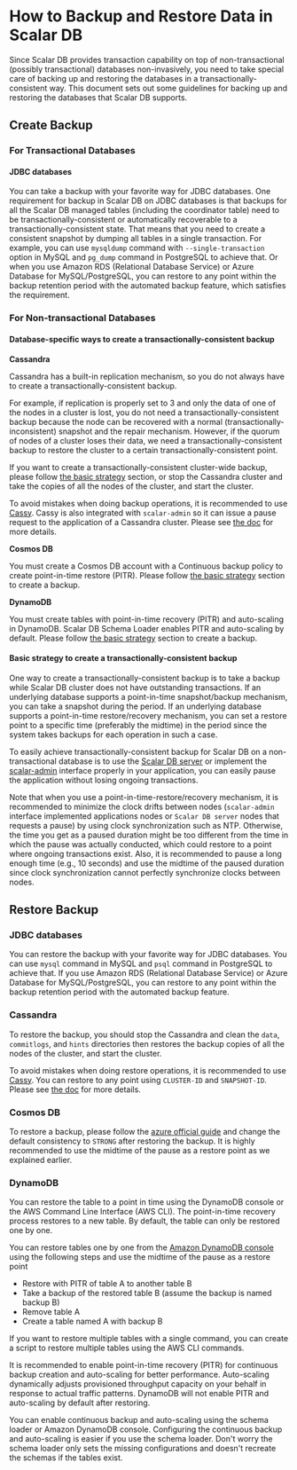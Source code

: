 # How to Backup and Restore Data in Scalar DB

Since Scalar DB provides transaction capability on top of non-transactional (possibly transactional) databases non-invasively, you need to take special care of backing up and restoring the databases in a transactionally-consistent way. 
This document sets out some guidelines for backing up and restoring the databases that Scalar DB supports.

## Create Backup

### For Transactional Databases

#### JDBC databases

You can take a backup with your favorite way for JDBC databases.
One requirement for backup in Scalar DB on JDBC databases is that backups for all the Scalar DB managed tables (including the coordinator table) need to be transactionally-consistent or automatically recoverable to a transactionally-consistent state.
That means that you need to create a consistent snapshot by dumping all tables in a single transaction.
For example, you can use `mysqldump` command with `--single-transaction` option in MySQL and `pg_dump` command in PostgreSQL to achieve that.
Or when you use Amazon RDS (Relational Database Service) or Azure Database for MySQL/PostgreSQL, you can restore to any point within the backup retention period with the automated backup feature, which satisfies the requirement.

### For Non-transactional Databases

#### Database-specific ways to create a transactionally-consistent backup   

**Cassandra**

Cassandra has a built-in replication mechanism, so you do not always have to create a transactionally-consistent backup.

For example, if replication is properly set to 3 and only the data of one of the nodes in a cluster is lost, you do not need a transactionally-consistent backup because the node can be recovered with a normal (transactionally-inconsistent) snapshot and the repair mechanism.
However, if the quorum of nodes of a cluster loses their data, we need a transactionally-consistent backup to restore the cluster to a certain transactionally-consistent point.

If you want to create a transactionally-consistent cluster-wide backup, please follow [the basic strategy](#general-way-to-create-a-transactionally-consistent-backup) section, or 
stop the Cassandra cluster and take the copies of all the nodes of the cluster, and start the cluster. 

To avoid mistakes when doing backup operations, it is recommended to use [Cassy](https://github.com/scalar-labs/cassy).
Cassy is also integrated with `scalar-admin` so it can issue a pause request to the application of a Cassandra cluster.
Please see [the doc](https://github.com/scalar-labs/cassy/blob/master/docs/getting-started.md#take-cluster-wide-consistent-backups) for more details.

**Cosmos DB**

You must create a Cosmos DB account with a Continuous backup policy to create point-in-time restore (PITR).
Please follow [the basic strategy](#general-way-to-create-a-transactionally-consistent-backup) section to create a backup.

**DynamoDB**

You must create tables with point-in-time recovery (PITR) and auto-scaling in DynamoDB. Scalar DB Schema Loader enables PITR and auto-scaling by default.
Please follow [the basic strategy](#general-way-to-create-a-transactionally-consistent-backup) section to create a backup.

#### Basic strategy to create a transactionally-consistent backup

One way to create a transactionally-consistent backup is to take a backup while Scalar DB cluster does not have outstanding transactions. 
If an underlying database supports a point-in-time snapshot/backup mechanism, you can take a snapshot during the period.
If an underlying database supports a point-in-time restore/recovery mechanism, you can set a restore point to a specific time (preferably the midtime) in the period since the system takes backups for each operation in such a case.

To easily achieve transactionally-consistent backup for Scalar DB on a non-transactional database is to use the [Scalar DB server](https://github.com/scalar-labs/scalardb/tree/master/server) or implement the [scalar-admin](https://github.com/scalar-labs/scalar-admin) interface properly in your application,
you can easily pause the application without losing ongoing transactions.

Note that when you use a point-in-time-restore/recovery mechanism, it is recommended to minimize the clock drifts between nodes (`scalar-admin` interface implemented applications nodes or `Scalar DB server` nodes that requests a pause) by using clock synchronization such as NTP.
Otherwise, the time you get as a paused duration might be too different from the time in which the pause was actually conducted, which could restore to a point where ongoing transactions exist.
Also, it is recommended to pause a long enough time (e.g., 10 seconds) and use the midtime of the paused duration since clock synchronization cannot perfectly synchronize clocks between nodes.

## Restore Backup

### JDBC databases

You can restore the backup with your favorite way for JDBC databases.
You can use `mysql` command in MySQL and `psql` command in PostgreSQL to achieve that.
If you use Amazon RDS (Relational Database Service) or Azure Database for MySQL/PostgreSQL,
you can restore to any point within the backup retention period with the automated backup feature.

### Cassandra

To restore the backup, you should stop the Cassandra and clean the `data`, `commitlogs`, and `hints` directories then restores the backup copies of all the nodes of the cluster, and start the cluster.

To avoid mistakes when doing restore operations, it is recommended to use [Cassy](https://github.com/scalar-labs/cassy).
You can restore to any point using `CLUSTER-ID` and `SNAPSHOT-ID`.
Please see [the doc](https://github.com/scalar-labs/cassy/blob/master/docs/getting-started.md#take-cluster-wide-consistent-backups) for more details.

### Cosmos DB

To restore a backup, please follow the [azure official guide](https://docs.microsoft.com/en-us/azure/cosmos-db/restore-account-continuous-backup#restore-account-portal) and change the default consistency to `STRONG` after restoring the backup.
It is highly recommended to use the midtime of the pause as a restore point as we explained earlier.

### DynamoDB

You can restore the table to a point in time using the DynamoDB console or the AWS Command Line Interface (AWS CLI). The point-in-time recovery process restores to a new table.
By default, the table can only be restored one by one.

You can restore tables one by one from the [Amazon DynamoDB console](https://docs.aws.amazon.com/amazondynamodb/latest/developerguide/PointInTimeRecovery.Tutorial.html) using the following steps and use the midtime of the pause as a restore point

* Restore with PITR of table A to another table B
* Take a backup of the restored table B (assume the backup is named backup B)
* Remove table A
* Create a table named A with backup B

If you want to restore multiple tables with a single command, you can create a script to restore multiple tables using the AWS CLI commands.

It is recommended to enable point-in-time recovery (PITR) for continuous backup creation and auto-scaling for better performance. Auto-scaling dynamically adjusts provisioned throughput capacity on your behalf in response to actual traffic patterns.
DynamoDB will not enable PITR and auto-scaling by default after restoring.

You can enable continuous backup and auto-scaling using the schema loader or Amazon DynamoDB console. Configuring the continuous backup and auto-scaling is easier if you use the schema loader.
Don't worry the schema loader only sets the missing configurations and doesn't recreate the schemas if the tables exist.
